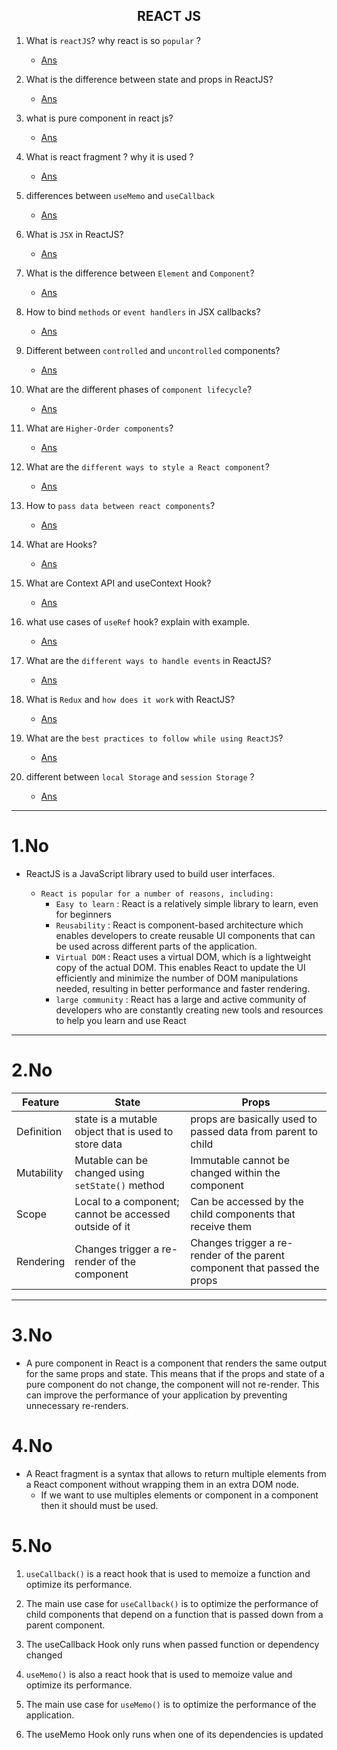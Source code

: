 ## <center> REACT JS </center>

1. What is `reactJS`? why react is so `popular` ?
   - [Ans](https://github.com/alalUDDIN123/interview_preparation/tree/main/reactjs#1no)

2. What is the difference between state and props in ReactJS?
   - [Ans](https://github.com/alalUDDIN123/interview_preparation/tree/main/reactjs#2no)

3. what is pure component in react js?
   - [Ans](https://github.com/alalUDDIN123/interview_preparation/tree/main/reactjs#3no)

4. What is react fragment ? why it is used ?
   - [Ans](https://github.com/alalUDDIN123/interview_preparation/tree/main/reactjs#4no)

5. differences between `useMemo` and `useCallback`
   - [Ans](https://github.com/alalUDDIN123/interview_preparation/tree/main/reactjs#5no)

6. What is `JSX` in ReactJS?
   - [Ans](https://github.com/alalUDDIN123/interview_preparation/tree/main/reactjs#6no)

7. What is the difference between `Element` and `Component`?
   - [Ans](https://github.com/alalUDDIN123/interview_preparation/tree/main/reactjs#7no)

8. How to bind `methods` or `event handlers` in JSX callbacks?
   - [Ans](https://github.com/alalUDDIN123/interview_preparation/tree/main/reactjs#8no)

9. Different between `controlled` and `uncontrolled` components?
   - [Ans](https://github.com/alalUDDIN123/interview_preparation/tree/main/reactjs#9no)

10. What are the different phases of `component lifecycle`?   
     - [Ans](https://github.com/alalUDDIN123/interview_preparation/tree/main/reactjs#10no)

11. What are `Higher-Order components`?
     - [Ans](https://github.com/alalUDDIN123/interview_preparation/tree/main/reactjs#11no)

12. What are the `different ways to style a React component`?
     - [Ans](https://github.com/alalUDDIN123/interview_preparation/tree/main/reactjs#12no)

13. How to `pass data between react components`?
     - [Ans](https://github.com/alalUDDIN123/interview_preparation/tree/main/reactjs#13no)

14. What are Hooks?
     - [Ans](https://github.com/alalUDDIN123/interview_preparation/tree/main/reactjs#14no)

15. What are Context API and useContext Hook?
     - [Ans](https://github.com/alalUDDIN123/interview_preparation/tree/main/reactjs#15no)

16. what use cases of `useRef` hook? explain with example.
     - [Ans](https://github.com/alalUDDIN123/interview_preparation/tree/main/reactjs#16no)

17. What are the `different ways to handle events` in ReactJS?
     - [Ans](https://github.com/alalUDDIN123/interview_preparation/tree/main/reactjs#17no)

18. What is `Redux` and `how does it work` with ReactJS?
     - [Ans](https://github.com/alalUDDIN123/interview_preparation/tree/main/reactjs#18no)

19. What are the `best practices to follow while using ReactJS`?
     - [Ans](https://github.com/alalUDDIN123/interview_preparation/tree/main/reactjs#19no)

20. different between `local Storage` and `session Storage` ?
     - [Ans](https://github.com/alalUDDIN123/interview_preparation/tree/main/reactjs#20no)
--- 
# 1.No
  - ReactJS is a JavaScript library used to build user interfaces.

    - `React is popular for a number of reasons, including:`
      - `Easy to learn` : React is a relatively simple library to learn, even for beginners
      - `Reusability` :  React is component-based architecture which enables developers to create reusable UI components that can be used across different parts of the application.
      - `Virtual DOM` : React uses a virtual DOM, which is a lightweight copy of the actual DOM. This enables React to update the UI efficiently and minimize the number of DOM manipulations needed, resulting in better performance and faster rendering.
      - `large community` :  React has a large and active community of developers who are constantly creating new tools and resources to help you learn and use React
      
---
# 2.No

|    Feature            | State                      | Props                      |
| -------------- | --------------------------| --------------------------|
| Definition     | state is a mutable object that is used to store data | props are basically used to passed data from parent to child |
| Mutability     | Mutable can be changed using `setState()` method | Immutable cannot be changed within the component |
| Scope          | Local to a component; cannot be accessed outside of it | Can be accessed by the child components that receive them |
| Rendering      | Changes trigger a re-render of the component | Changes trigger a re-render of the parent component that passed the props |



---
# 3.No
  - A pure component in React is a component that renders the same output for the same props and state. This means that if the props and state of a pure component do not change, the component will not re-render. This can improve the performance of your application by preventing unnecessary re-renders.


# 4.No
  - A React fragment is a syntax that allows to return multiple elements from a React component without wrapping them in an extra DOM node.
    - If we want to use multiples elements or component in a component then it should must be used. 

# 5.No 

1. `useCallback()` is a react hook that is used to memoize a function and optimize its performance.

2. The main use case for `useCallback()` is to optimize the performance of child components that depend on a function that is passed down from a parent component.

3. The useCallback Hook only runs when passed function or dependency changed 

1. `useMemo()` is also a react hook that is used to memoize value and optimize its performance.

2. The main use case for `useMemo()` is to optimize the performance of the application.
3. The useMemo Hook only runs when one of its dependencies is updated




